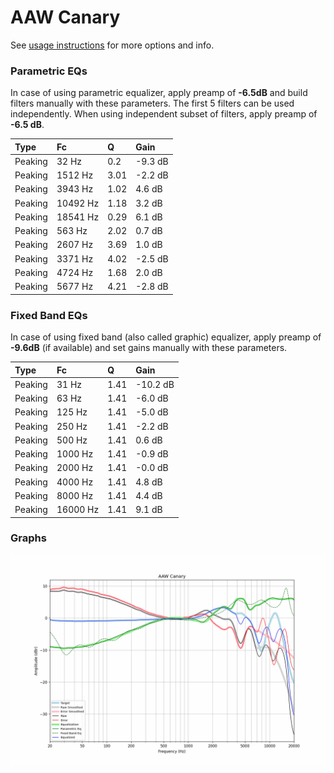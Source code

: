 # AAW Canary
See [usage instructions](https://github.com/jaakkopasanen/AutoEq#usage) for more options and info.

### Parametric EQs
In case of using parametric equalizer, apply preamp of **-6.5dB** and build filters manually
with these parameters. The first 5 filters can be used independently.
When using independent subset of filters, apply preamp of **-6.5 dB**.

| Type    | Fc       |    Q | Gain    |
|:--------|:---------|:-----|:--------|
| Peaking | 32 Hz    | 0.2  | -9.3 dB |
| Peaking | 1512 Hz  | 3.01 | -2.2 dB |
| Peaking | 3943 Hz  | 1.02 | 4.6 dB  |
| Peaking | 10492 Hz | 1.18 | 3.2 dB  |
| Peaking | 18541 Hz | 0.29 | 6.1 dB  |
| Peaking | 563 Hz   | 2.02 | 0.7 dB  |
| Peaking | 2607 Hz  | 3.69 | 1.0 dB  |
| Peaking | 3371 Hz  | 4.02 | -2.5 dB |
| Peaking | 4724 Hz  | 1.68 | 2.0 dB  |
| Peaking | 5677 Hz  | 4.21 | -2.8 dB |

### Fixed Band EQs
In case of using fixed band (also called graphic) equalizer, apply preamp of **-9.6dB**
(if available) and set gains manually with these parameters.

| Type    | Fc       |    Q | Gain     |
|:--------|:---------|:-----|:---------|
| Peaking | 31 Hz    | 1.41 | -10.2 dB |
| Peaking | 63 Hz    | 1.41 | -6.0 dB  |
| Peaking | 125 Hz   | 1.41 | -5.0 dB  |
| Peaking | 250 Hz   | 1.41 | -2.2 dB  |
| Peaking | 500 Hz   | 1.41 | 0.6 dB   |
| Peaking | 1000 Hz  | 1.41 | -0.9 dB  |
| Peaking | 2000 Hz  | 1.41 | -0.0 dB  |
| Peaking | 4000 Hz  | 1.41 | 4.8 dB   |
| Peaking | 8000 Hz  | 1.41 | 4.4 dB   |
| Peaking | 16000 Hz | 1.41 | 9.1 dB   |

### Graphs
![](./AAW%20Canary.png)